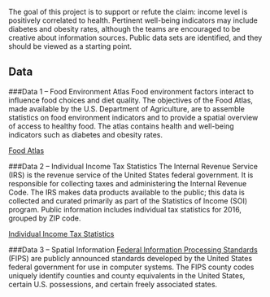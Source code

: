 The goal of this project is to support or refute the claim: income level is positively correlated to health. Pertinent well-being indicators may include diabetes and obesity rates, although the teams are encouraged to be creative about information sources. Public data sets are identified, and they should be viewed as a starting point.


## Data
###Data 1 – Food Environment Atlas
Food environment factors interact to influence food choices and diet quality. The objectives of the Food Atlas, made available by the U.S. Department of Agriculture, are to assemble statistics on food environment indicators and to provide a spatial overview of access to healthy food. The atlas contains health and well-being indicators such as diabetes and obesity rates.

[Food Atlas](https://www.ers.usda.gov/data-products/food-environment-atlas/data-access-and-documentation-downloads/)

###Data 2 – Individual Income Tax Statistics
The Internal Revenue Service (IRS) is the revenue service of the United States federal government. It is responsible for collecting taxes and administering the Internal Revenue Code.
The IRS makes data products available to the public; this data is collected and curated primarily as part of the Statistics of Income (SOI) program. Public information includes individual tax statistics for 2016, grouped by ZIP code.

[Individual Income Tax Statistics](https://www.irs.gov/statistics/soi-tax-stats-individual-income-tax-statistics-2016-zip-code-data-soi)

###Data 3 – Spatial Information
[Federal Information Processing Standards](https://www.nist.gov/itl/itl-publications/federal-information-processing-standards-fips) (FIPS) are publicly announced standards developed by the United States federal government for use in computer systems. The FIPS county codes uniquely identify counties and county equivalents in the United States, certain U.S. possessions, and certain freely associated states.
